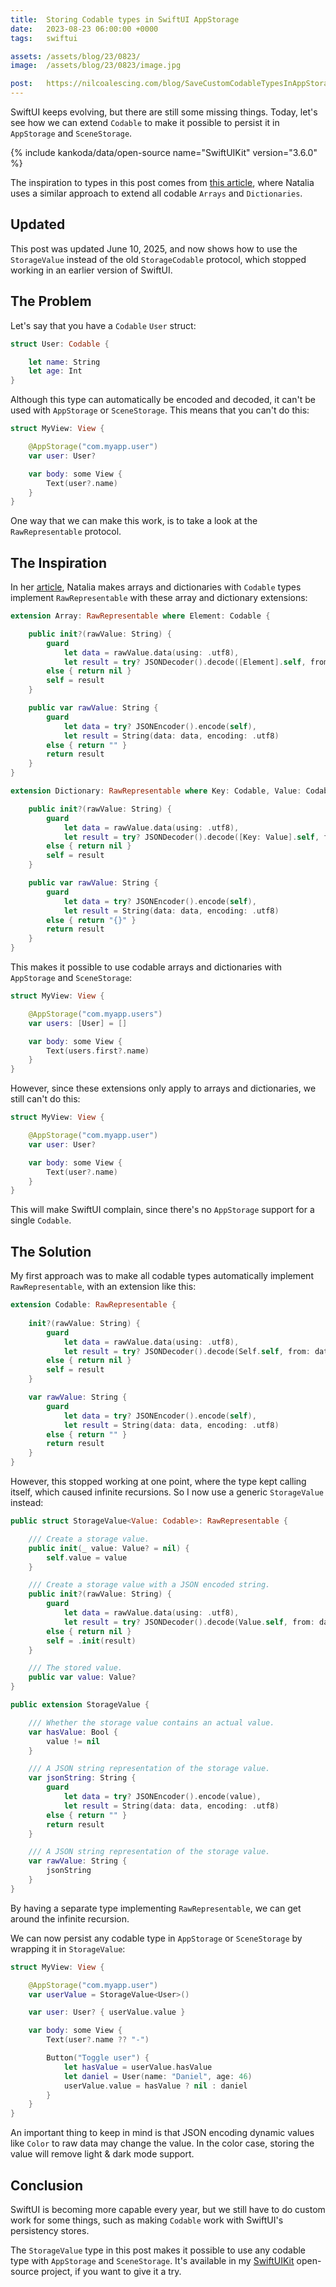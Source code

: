```yaml
---
title:  Storing Codable types in SwiftUI AppStorage
date:   2023-08-23 06:00:00 +0000
tags:   swiftui

assets: /assets/blog/23/0823/
image:  /assets/blog/23/0823/image.jpg

post:   https://nilcoalescing.com/blog/SaveCustomCodableTypesInAppStorageOrSceneStorage/
---
```


SwiftUI keeps evolving, but there are still some missing things. Today, let's see how we can extend `Codable` to make it possible to persist it in `AppStorage` and `SceneStorage`.

{% include kankoda/data/open-source name="SwiftUIKit" version="3.6.0" %}

The inspiration to types in this post comes from [this article]({{page.post}}), where Natalia uses a similar approach to extend all codable `Arrays` and `Dictionaries`.


## Updated

This post was updated June 10, 2025, and now shows how to use the `StorageValue` instead of the old `StorageCodable` protocol, which stopped working in an earlier version of SwiftUI.


## The Problem

Let's say that you have a `Codable` `User` struct:

```swift
struct User: Codable {

    let name: String
    let age: Int
}
```

Although this type can automatically be encoded and decoded, it can't be used with `AppStorage` or `SceneStorage`. This means that you can't do this:

```swift
struct MyView: View {

    @AppStorage("com.myapp.user")
    var user: User?

    var body: some View {
        Text(user?.name)
    }
}
```

One way that we can make this work, is to take a look at the `RawRepresentable` protocol.


## The Inspiration

In her [article]({{page.post}}), Natalia makes arrays and dictionaries with `Codable` types implement `RawRepresentable` with these array and dictionary extensions:

```swift
extension Array: RawRepresentable where Element: Codable {

    public init?(rawValue: String) {
        guard
            let data = rawValue.data(using: .utf8),
            let result = try? JSONDecoder().decode([Element].self, from: data)
        else { return nil }
        self = result
    }

    public var rawValue: String {
        guard
            let data = try? JSONEncoder().encode(self),
            let result = String(data: data, encoding: .utf8)
        else { return "" }
        return result
    }
}

extension Dictionary: RawRepresentable where Key: Codable, Value: Codable {

    public init?(rawValue: String) {
        guard
            let data = rawValue.data(using: .utf8),
            let result = try? JSONDecoder().decode([Key: Value].self, from: data)
        else { return nil }
        self = result
    }

    public var rawValue: String {
        guard
            let data = try? JSONEncoder().encode(self),
            let result = String(data: data, encoding: .utf8)
        else { return "{}" }
        return result
    }
}
```

This makes it possible to use codable arrays and dictionaries with `AppStorage` and `SceneStorage`:

```swift
struct MyView: View {

    @AppStorage("com.myapp.users")
    var users: [User] = []

    var body: some View {
        Text(users.first?.name)
    }
}
```

However, since these extensions only apply to arrays and dictionaries, we still can't do this:

```swift
struct MyView: View {

    @AppStorage("com.myapp.user")
    var user: User?

    var body: some View {
        Text(user?.name)
    }
}
```

This will make SwiftUI complain, since there's no `AppStorage` support for a single `Codable`.


## The Solution

My first approach was to make all codable types automatically implement `RawRepresentable`, with an extension like this:

```swift
extension Codable: RawRepresentable {
    
    init?(rawValue: String) {
        guard
            let data = rawValue.data(using: .utf8),
            let result = try? JSONDecoder().decode(Self.self, from: data)
        else { return nil }
        self = result
    }

    var rawValue: String {
        guard
            let data = try? JSONEncoder().encode(self),
            let result = String(data: data, encoding: .utf8)
        else { return "" }
        return result
    }
}
```

However, this stopped working at one point, where the type kept calling itself, which caused infinite recursions. So I now use a generic `StorageValue` instead:

```swift
public struct StorageValue<Value: Codable>: RawRepresentable {

    /// Create a storage value.
    public init(_ value: Value? = nil) {
        self.value = value
    }

    /// Create a storage value with a JSON encoded string.
    public init?(rawValue: String) {
        guard
            let data = rawValue.data(using: .utf8),
            let result = try? JSONDecoder().decode(Value.self, from: data)
        else { return nil }
        self = .init(result)
    }

    /// The stored value.
    public var value: Value?
}

public extension StorageValue {

    /// Whether the storage value contains an actual value.
    var hasValue: Bool {
        value != nil
    }

    /// A JSON string representation of the storage value.
    var jsonString: String {
        guard
            let data = try? JSONEncoder().encode(value),
            let result = String(data: data, encoding: .utf8)
        else { return "" }
        return result
    }

    /// A JSON string representation of the storage value.
    var rawValue: String {
        jsonString
    }
}
```

By having a separate type implementing `RawRepresentable`, we can get around the infinite recursion.

We can now persist any codable type in `AppStorage` or `SceneStorage` by wrapping it in `StorageValue`:

```swift
struct MyView: View {

    @AppStorage("com.myapp.user")
    var userValue = StorageValue<User>()

    var user: User? { userValue.value }

    var body: some View {
        Text(user?.name ?? "-")

        Button("Toggle user") {
            let hasValue = userValue.hasValue
            let daniel = User(name: "Daniel", age: 46)
            userValue.value = hasValue ? nil : daniel
        }
    }
}
```

An important thing to keep in mind is that JSON encoding dynamic values like `Color` to raw data may change the value. In the color case, storing the value will remove light & dark mode support.


## Conclusion

SwiftUI is becoming more capable every year, but we still have to do custom work for some things, such as making `Codable` work with SwiftUI's persistency stores. 

The `StorageValue` type in this post makes it possible to use any codable type with `AppStorage` and `SceneStorage`. It's available in my [SwiftUIKit]({{project.url}}) open-source project, if you want to give it a try.